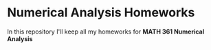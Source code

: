 # Numerical Analysis Homeworks

In this repository I'll keep all my homeworks for **MATH 361 Numerical Analysis**
